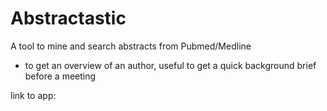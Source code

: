 # Abstractastic
A tool to mine and search abstracts from Pubmed/Medline
- to get an overview of an author, useful to get a quick background brief before a meeting

link to app:
